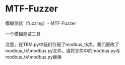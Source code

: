 # MTF-Fuzzer
模糊测试（fuzzing）- MTF-Fuzzer

一个模糊测试工具

注意，在TRM.py中我们引用了modbus_tk库。我们更改了modbus_tk\modbus.py文件。请将文件中的modbus.py与modbus_tk\modbus.py替换
